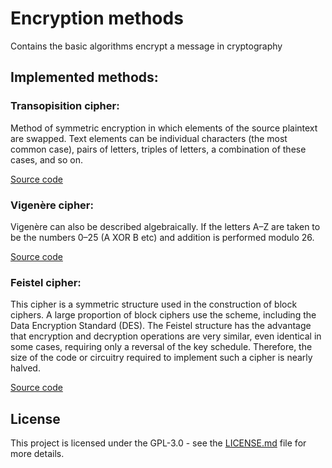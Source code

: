 # Encryption methods

Contains the basic algorithms encrypt a message in cryptography

## Implemented methods:

### Transopisition cipher:
Method of symmetric encryption in which elements of the source plaintext are swapped. Text elements can be individual characters (the most common case),
pairs of letters, triples of letters, a combination of these cases, and so on.

[Source code](https://github.com/ExcpOccured/EncryptionMethods/blob/master/EncryptionMethods/src/TranspositionCipher.cpp)

### Vigenère cipher:
Vigenère can also be described algebraically. If the letters A–Z are taken to be the numbers 0–25 (A XOR B etc) and addition is performed modulo 26.

[Source code](https://github.com/ExcpOccured/EncryptionMethods/blob/master/EncryptionMethods/src/VigenereCipher.cpp)

### Feistel cipher:

 This cipher is a symmetric structure used in the construction of block ciphers. A large proportion of block ciphers use the scheme, including the Data Encryption Standard (DES). 
 The Feistel structure has the advantage that encryption and decryption operations are very similar, even identical in some cases, requiring only a reversal of the key schedule. Therefore, the size of the code or circuitry 
  required to implement such a cipher is nearly halved.
  
  [Source code](https://github.com/ExcpOccured/EncryptionMethods/blob/master/EncryptionMethods/src/FeistelCipher.cpp)
  
  ## License
  
  This project is licensed under the GPL-3.0 - see the [LICENSE.md](LICENSE.md) file for more details.